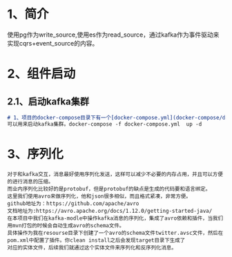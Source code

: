 # 1、简介
使用pg作为write_source,使用es作为read_source，通过kafka作为事件驱动来实现cqrs+event_source的内容。


# 2、组件启动
## 2.1、启动kafka集群
~~~markdown
# 1、项目的docker-compose目录下有一个[docker-compose.yml](docker-compose/docker-compose.yml)文件
可以用来启动kafka集群。docker-compose -f docker-compose.yml  up -d
~~~


# 3、序列化
    对于和kafka交互，消息最好使用序列化发送，这样可以减少不必要的内存占用，并且可以方便的进行消息的压缩。
    而业内序列化比较好的是protobuf，但是protobuf的缺点是生成的代码要和语言绑定。
    这里我们使用avro来做序列化，他和json很多相似，而且格式紧凑，非常方便。
    github地址为：https://github.com/apache/avro
    文档地址为:https://avro.apache.org/docs/1.12.0/getting-started-java/
    在本项目中我们在kafka-modle中操作kafka消息的序列化，集成了avro依赖和插件，当我们用mvn打包的时候会自动生成avro的schema文件。
    具体操作为我在resourse目录下创建了一个avro的schema文件twitter.avsc文件，然后在pom.xml中配置了插件。你clean install之后会发现target目录下生成了
    对应的实体文件，后续我们就通过这个实体文件来序列化和反序列化消息。